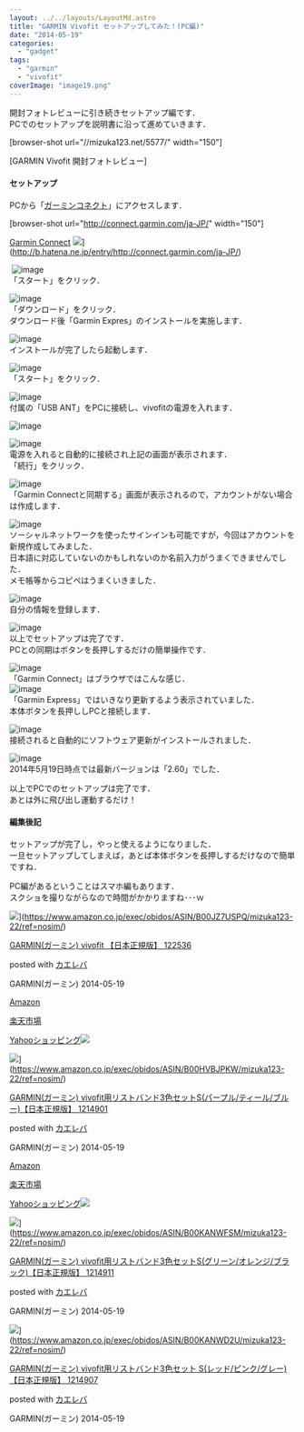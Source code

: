 ```yaml
---
layout: ../../layouts/LayoutMd.astro
title: "GARMIN Vivofit セットアップしてみた！(PC編)"
date: "2014-05-19"
categories: 
  - "gadget"
tags: 
  - "garmin"
  - "vivofit"
coverImage: "image19.png"
---
```


開封フォトレビューに引き続きセットアップ編です．  
PCでのセットアップを説明書に沿って進めていきます．

\[browser-shot url="//mizuka123.net/5577/" width="150"\]

[GARMIN Vivofit 開封フォトレビュー]

#### セットアップ

PCから「[ガーミンコネクト](http://connect.garmin.com/ja-JP/)」にアクセスします．

\[browser-shot url="http://connect.garmin.com/ja-JP/" width="150"\]

[Garmin Connect](http://connect.garmin.com/ja-JP/) ![](http://b.hatena.ne.jp/entry/image/http://connect.garmin.com/ja-JP/)](http://b.hatena.ne.jp/entry/http://connect.garmin.com/ja-JP/)

 ![image](/archive/images/image8.png "image")  
「スタート」をクリック．

![image](/archive/images/image9.png "image")  
「ダウンロード」をクリック．  
ダウンロード後「Garmin Expres」のインストールを実施します．

![image](/archive/images/image10.png "image")  
インストールが完了したら起動します．

![image](/archive/images/image11.png "image")  
「スタート」をクリック．

![image](/archive/images/image12.png "image")  
付属の「USB ANT」をPCに接続し、vivofitの電源を入れます．

![image](/archive/images/image13.png "image")

![image](/archive/images/image14.png "image")  
電源を入れると自動的に接続され上記の画面が表示されます．  
「続行」をクリック．

![image](/archive/images/image15.png "image")  
「Garmin Connectと同期する」画面が表示されるので，アカウントがない場合は作成します．

![image](/archive/images/image16.png "image")  
ソーシャルネットワークを使ったサインインも可能ですが，今回はアカウントを新規作成してみました．  
日本語に対応していないのかもしれないのか名前入力がうまくできませんでした．  
メモ帳等からコピペはうまくいきました．

![image](/archive/images/image17.png "image")  
自分の情報を登録します．

![image](/archive/images/image18.png "image")  
以上でセットアップは完了です．  
PCとの同期はボタンを長押しするだけの簡単操作です．

![image](/archive/images/image19.png "image")  
「Garmin Connect」はブラウザではこんな感じ．  
![image](/archive/images/image20.png "image")  
「Garmin Express」ではいきなり更新するよう表示されていました．  
本体ボタンを長押ししPCと接続します．

![image](/archive/images/image21.png "image")  
接続されると自動的にソフトウェア更新がインストールされました．

![image](/archive/images/image22.png "image")  
2014年5月19日時点では最新バージョンは「2.60」でした．

以上でPCでのセットアップは完了です．  
あとは外に飛び出し運動するだけ！

#### 編集後記

セットアップが完了し，やっと使えるようになりました．  
一旦セットアップしてしまえば，あとば本体ボタンを長押しするだけなので簡単ですね．

PC編があるということはスマホ編もあります．  
スクショを撮りながらなので時間がかかりますね･･･ｗ

![](/archive/images/41J-oLUf65L._SL160_.jpg)](https://www.amazon.co.jp/exec/obidos/ASIN/B00JZ7USPQ/mizuka123-22/ref=nosim/)

[GARMIN(ガーミン) vivofit 【日本正規版】 122536](https://www.amazon.co.jp/exec/obidos/ASIN/B00JZ7USPQ/mizuka123-22/ref=nosim/)

posted with [カエレバ](http://kaereba.com)

GARMIN(ガーミン) 2014-05-19

[Amazon](http://www.amazon.co.jp/gp/search?keywords=vivofit&__mk_ja_JP=%83J%83%5E%83J%83i&tag=mizuka123-22 "アマゾン")

[楽天市場](http://hb.afl.rakuten.co.jp/hgc/032b53ee.4b34c5ee.0f4a541e.f440145e/?pc=http%3A%2F%2Fsearch.rakuten.co.jp%2Fsearch%2Fmall%2Fvivofit%2F-%2Ff.1-p.1-s.1-sf.0-st.A-v.2%3Fx%3D0%26scid%3Daf_ich_link_urltxt%26m%3Dhttp%3A%2F%2Fm.rakuten.co.jp%2F "楽天市場")

[Yahooショッピング![](//ad.jp.ap.valuecommerce.com/servlet/gifbanner?sid=3066752&pid=881990642)](//ck.jp.ap.valuecommerce.com/servlet/referral?sid=3066752&pid=881990642&vc_url=http%3A%2F%2Fshopping.search.yahoo.co.jp%2Fsearch%3FuIv%3Don%26ei%3DUTF-8%26tab_ex%3Dcommerce%26slider%3D0%26va%3Dvivofit "Yahooショッピング")

![](/archive/images/41tBNSluDWL._SL160_.jpg)](https://www.amazon.co.jp/exec/obidos/ASIN/B00HVBJPKW/mizuka123-22/ref=nosim/)

[GARMIN(ガーミン) vivofit用リストバンド3色セットS(パープル/ティール/ブルー)【日本正規版】 1214901](https://www.amazon.co.jp/exec/obidos/ASIN/B00HVBJPKW/mizuka123-22/ref=nosim/)

posted with [カエレバ](http://kaereba.com)

GARMIN(ガーミン) 2014-05-19

[Amazon](http://www.amazon.co.jp/gp/search?keywords=%83K%81%5B%83%7E%83%93%20vivofit%97p%83%8A%83X%83g%83o%83%93%83h3%90F%83Z%83b%83gS&__mk_ja_JP=%83J%83%5E%83J%83i&tag=mizuka123-22 "アマゾン")

[楽天市場](http://hb.afl.rakuten.co.jp/hgc/032b53ee.4b34c5ee.0f4a541e.f440145e/?pc=http%3A%2F%2Fsearch.rakuten.co.jp%2Fsearch%2Fmall%2F%25E3%2582%25AC%25E3%2583%25BC%25E3%2583%259F%25E3%2583%25B3%2520vivofit%25E7%2594%25A8%25E3%2583%25AA%25E3%2582%25B9%25E3%2583%2588%25E3%2583%2590%25E3%2583%25B3%25E3%2583%25893%25E8%2589%25B2%25E3%2582%25BB%25E3%2583%2583%25E3%2583%2588S%2F-%2Ff.1-p.1-s.1-sf.0-st.A-v.2%3Fx%3D0%26scid%3Daf_ich_link_urltxt%26m%3Dhttp%3A%2F%2Fm.rakuten.co.jp%2F "楽天市場")

[Yahooショッピング![](//ad.jp.ap.valuecommerce.com/servlet/gifbanner?sid=3066752&pid=881990642)](//ck.jp.ap.valuecommerce.com/servlet/referral?sid=3066752&pid=881990642&vc_url=http%3A%2F%2Fshopping.search.yahoo.co.jp%2Fsearch%3FuIv%3Don%26ei%3DUTF-8%26tab_ex%3Dcommerce%26slider%3D0%26va%3D%25E3%2582%25AC%25E3%2583%25BC%25E3%2583%259F%25E3%2583%25B3%2520vivofit%25E7%2594%25A8%25E3%2583%25AA%25E3%2582%25B9%25E3%2583%2588%25E3%2583%2590%25E3%2583%25B3%25E3%2583%25893%25E8%2589%25B2%25E3%2582%25BB%25E3%2583%2583%25E3%2583%2588S "Yahooショッピング")

![](/archive/images/416kQR7YesL._SL160_.jpg)](https://www.amazon.co.jp/exec/obidos/ASIN/B00KANWFSM/mizuka123-22/ref=nosim/)

[GARMIN(ガーミン) vivofit用リストバンド3色セットS(グリーン/オレンジ/ブラック)【日本正規版】 1214911](https://www.amazon.co.jp/exec/obidos/ASIN/B00KANWFSM/mizuka123-22/ref=nosim/)

posted with [カエレバ](http://kaereba.com)

GARMIN(ガーミン) 2014-05-19

![](/archive/images/41x6N0aGVnL._SL160_.jpg)](https://www.amazon.co.jp/exec/obidos/ASIN/B00KANWD2U/mizuka123-22/ref=nosim/)

[GARMIN(ガーミン) vivofit用リストバンド3色セット S(レッド/ピンク/グレー)【日本正規版】 1214907](https://www.amazon.co.jp/exec/obidos/ASIN/B00KANWD2U/mizuka123-22/ref=nosim/)

posted with [カエレバ](http://kaereba.com)

GARMIN(ガーミン) 2014-05-19
